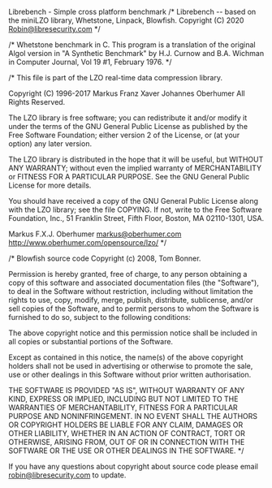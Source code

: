Librebench - Simple cross platform benchmark
/* Librebench -- based on the miniLZO library, Whetstone, Linpack, Blowfish. Copyright (C) 2020 Robin@libresecurity.com */

/* Whetstone benchmark in C. This program is a translation of the original Algol version in "A Synthetic Benchmark" by H.J. Curnow and B.A. Wichman in Computer Journal, Vol 19 #1, February 1976. */

/* This file is part of the LZO real-time data compression library.

Copyright (C) 1996-2017 Markus Franz Xaver Johannes Oberhumer
All Rights Reserved.

The LZO library is free software; you can redistribute it and/or
modify it under the terms of the GNU General Public License as
published by the Free Software Foundation; either version 2 of
the License, or (at your option) any later version.

The LZO library is distributed in the hope that it will be useful,
but WITHOUT ANY WARRANTY; without even the implied warranty of
MERCHANTABILITY or FITNESS FOR A PARTICULAR PURPOSE.  See the
GNU General Public License for more details.

You should have received a copy of the GNU General Public License
along with the LZO library; see the file COPYING.
If not, write to the Free Software Foundation, Inc.,
51 Franklin Street, Fifth Floor, Boston, MA 02110-1301, USA.

Markus F.X.J. Oberhumer
<markus@oberhumer.com>
http://www.oberhumer.com/opensource/lzo/
*/

/* Blowfish source code Copyright (c) 2008, Tom Bonner.

Permission is hereby granted, free of charge, to any person obtaining a
copy of this software and associated documentation files (the "Software"),
to deal in the Software without restriction, including without limitation
the rights to use, copy, modify, merge, publish, distribute, sublicense,
and/or sell copies of the Software, and to permit persons to whom the
Software is furnished to do so, subject to the following conditions:

The above copyright notice and this permission notice shall be included in
all copies or substantial portions of the Software.

Except as contained in this notice, the name(s) of the above copyright
holders shall not be used in advertising or otherwise to promote the sale,
use or other dealings in this Software without prior written authorisation.

THE SOFTWARE IS PROVIDED "AS IS", WITHOUT WARRANTY OF ANY KIND, EXPRESS OR
IMPLIED, INCLUDING BUT NOT LIMITED TO THE WARRANTIES OF MERCHANTABILITY,
FITNESS FOR A PARTICULAR PURPOSE AND NONINFRINGEMENT. IN NO EVENT SHALL THE
AUTHORS OR COPYRIGHT HOLDERS BE LIABLE FOR ANY CLAIM, DAMAGES OR OTHER
LIABILITY, WHETHER IN AN ACTION OF CONTRACT, TORT OR OTHERWISE, ARISING
FROM, OUT OF OR IN CONNECTION WITH THE SOFTWARE OR THE USE OR OTHER
DEALINGS IN THE SOFTWARE.
*/

If you have any questions about copyright about source code please email robin@libresecurity.com to update.
